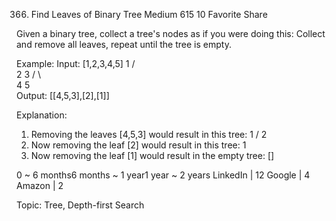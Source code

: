 366. Find Leaves of Binary Tree
Medium 615 10 Favorite Share

Given a binary tree, collect a tree's nodes as if you were doing this: Collect and remove all leaves, repeat until the tree is empty.

Example:
Input: [1,2,3,4,5]
          1
         / \
        2   3
       / \     
      4   5    
Output: [[4,5,3],[2],[1]]

Explanation:
1. Removing the leaves [4,5,3] would result in this tree:
          1
         / 
        2          
2. Now removing the leaf [2] would result in this tree:
          1          
3. Now removing the leaf [1] would result in the empty tree:
          []         

0 ~ 6 months6 months ~ 1 year1 year ~ 2 years
LinkedIn | 12 Google | 4 Amazon | 2

Topic: Tree, Depth-first Search

